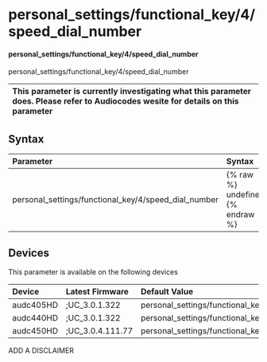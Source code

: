 ﻿---
description: personal_settings/functional_key/4/speed_dial_number
search: false
---

# personal_settings/functional_key/4/speed_dial_number

#### personal_settings/functional_key/4/speed_dial_number

personal_settings/functional_key/4/speed_dial_number


| This parameter is currently investigating what this parameter does. Please refer to Audiocodes wesite for details on this parameter | 
| :--- |

## Syntax
| Parameter | Syntax |
| :--- | :--- |
|personal_settings/functional_key/4/speed_dial_number | {% raw %} undefined {% endraw %}|

## Devices
This parameter is available on the following devices

| Device | Latest Firmware | Default Value |
|:---|:---|:---|
| audc405HD | ;UC_3.0.1.322 | personal_settings/functional_key/4/speed_dial_number= 
| audc440HD | ;UC_3.0.1.322 | personal_settings/functional_key/4/speed_dial_number= 
| audc450HD | ;UC_3.0.4.111.77 | personal_settings/functional_key/4/speed_dial_number= 

ADD A DISCLAIMER
